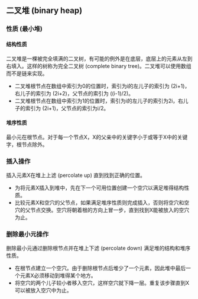 ## 二叉堆 (binary heap)

### 性质 (最小堆)
#### 结构性质
二叉堆是一棵被完全填满的二叉树，有可能的例外是在底层，底层上的元素从左到右填入。这样的树称为完全二叉树 (complete binary tree)。二叉堆可以使用数组而不是链来实现。
* 二叉堆根节点在数组中索引为0的位置时，索引为i的左儿子的索引为 (2i+1)，右儿子的索引为 (2i+2)，父节点的索引为 ((i-1)/2)。
* 二叉堆根节点在数组中索引为1的位置时，索引为i的左儿子的索引为2i，右儿子的索引为 (2i+1)，父节点的索引为i/2。
#### 堆序性质
最小元在根节点。对于每一个节点X，X的父亲中的关键字小于或等于X中的关键字，根节点除外。

### 插入操作
插入元素X在堆上上滤 (percolate up) 直到找到正确的位置。
* 为将元素X插入到堆中，先在下一个可用位置创建一个空穴以满足堆得结构性质。
* 比较元素X和空穴的父节点，如果满足堆序性质则完成插入，否则将空穴和空穴的父节点交换。空穴将朝着根的方向上冒一步，直到找到X能被放入的空穴为止。

### 删除最小元操作
删除最小元通过删除根节点并在堆上下滤 (percolate down) 满足堆的结构和堆序性质。
* 在根节点建立一个空穴。由于删除根节点后堆少了一个元素，因此堆中最后一个元素X必须移动到堆得某个地方。
* 将空穴的两个儿子较小者移入空穴，这样空穴就下降一层。重复该步骤直到X可以被放入空穴中为止。
